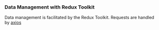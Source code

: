 ### Data Management with Redux Toolkit

Data management is facilitated by the Redux Toolkit.
Requests are handled by [axios](/src/shared/api/api.ts)
